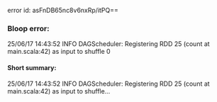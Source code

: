 error id: asFnDB65nc8v6nxRp/itPQ==
### Bloop error:

25/06/17 14:43:52 INFO DAGScheduler: Registering RDD 25 (count at main.scala:42) as input to shuffle 0
#### Short summary: 

25/06/17 14:43:52 INFO DAGScheduler: Registering RDD 25 (count at main.scala:42) as input to shuffle...